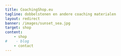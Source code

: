```yaml
---
title: CoachingShop.eu
tagline: dobbelstenen en andere coaching materialen
layout: redirect
banner: /images/sunset_sea.jpg
target: shop
content:
    - shop
#    - blog
    - contact
---
```


